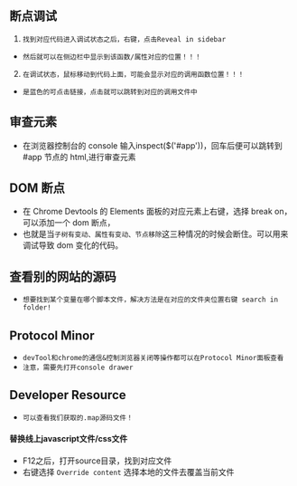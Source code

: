 ## 断点调试
1. `找到对应代码进入调试状态之后，右键，点击Reveal in sidebar`
* `然后就可以在侧边栏中显示到该函数/属性对应的位置！！！`
2. `在调试状态，鼠标移动到代码上面，可能会显示对应的调用函数位置！！！`
* `是蓝色的可点击链接，点击就可以跳转到对应的调用文件中`

## 审查元素
* 在浏览器控制台的 console 输入inspect($('#app'))，回车后便可以跳转到#app 节点的 html,进行审查元素

## DOM 断点
* 在 Chrome Devtools 的 Elements 面板的对应元素上右键，选择 break on，可以添加一个 dom 断点，
* 也就是当`子树有变动、属性有变动、节点移除`这三种情况的时候会断住。可以用来调试导致 dom 变化的代码。

## 查看别的网站的源码
* `想要找到某个变量在哪个脚本文件，解决方法是在对应的文件夹位置右键 search in folder!`

## Protocol Minor
* `devTool和chrome的通信&控制浏览器关闭等操作都可以在Protocol Minor面板查看`
* `注意，需要先打开console drawer`

## Developer Resource
* `可以查看我们获取的.map源码文件！`

#### 替换线上javascript文件/css文件
* F12之后，打开source目录，找到对应文件
* 右键选择 `Override content` 选择本地的文件去覆盖当前文件
